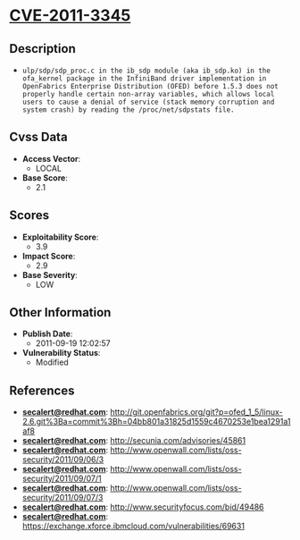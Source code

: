 
# [CVE-2011-3345](http://git.openfabrics.org/git?p=ofed_1_5/linux-2.6.git%3Ba=commit%3Bh=04bb801a31825d1559c4670253e1bea1291a1af8)

## Description

- `ulp/sdp/sdp_proc.c in the ib_sdp module (aka ib_sdp.ko) in the ofa_kernel package in the InfiniBand driver implementation in OpenFabrics Enterprise Distribution (OFED) before 1.5.3 does not properly handle certain non-array variables, which allows local users to cause a denial of service (stack memory corruption and system crash) by reading the /proc/net/sdpstats file.`

## Cvss Data

- **Access Vector**:
  - LOCAL
- **Base Score**:
  - 2.1

## Scores

- **Exploitability Score**:
  - 3.9
- **Impact Score**:
  - 2.9
- **Base Severity**:
  - LOW

## Other Information

- **Publish Date**:
  - 2011-09-19 12:02:57
- **Vulnerability Status**:
  - Modified

## References

- **secalert@redhat.com**: http://git.openfabrics.org/git?p=ofed_1_5/linux-2.6.git%3Ba=commit%3Bh=04bb801a31825d1559c4670253e1bea1291a1af8
- **secalert@redhat.com**: http://secunia.com/advisories/45861
- **secalert@redhat.com**: http://www.openwall.com/lists/oss-security/2011/09/06/3
- **secalert@redhat.com**: http://www.openwall.com/lists/oss-security/2011/09/07/1
- **secalert@redhat.com**: http://www.openwall.com/lists/oss-security/2011/09/07/3
- **secalert@redhat.com**: http://www.securityfocus.com/bid/49486
- **secalert@redhat.com**: https://exchange.xforce.ibmcloud.com/vulnerabilities/69631
